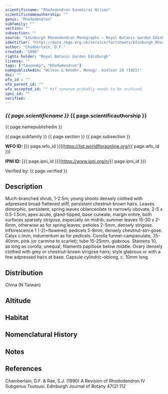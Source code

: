 ```yaml
---
scientificname: "Rhododendron kanehirai Wilson"
scientificnameauthorship: ""
genus: "Rhododendron"
subfamily: ""
section: ""
subsection: ""
source: "Edinburgh Rhododendron Monographs – Royal Botanic Garden Edinburgh"
identifier: "https://data.rbge.org.uk/service/factsheets/Edinburgh_Rhododendron_Monographs.xhtml"
author: "Chamberlain, D.F."
created: "1990"
rights holder: "Royal Botanic Garden Edinburgh"
license: ""
tags: ["taxonomy", "Rhododendron"]
namepublishedin: "Wilson & Render, Monogr. Azaleas 28 (1921)"
doi: ""
wfo_id : ""
wfo_parent_id: ""
wfo_accepted_id: "" #if synonym probably needs to be archived.                      
ipni_id: ""
verified:
---
```

### _{{ page.scientificname }}_ {{ page.scientificauthorship }}
 {{ page.namepublishedin }}

{{ page.subfamily }} {{ page.section }} {{ page.subsection }}

**WFO ID:** [{{ page.wfo_id }}](https://list.worldfloraonline.org/{{ page.wfo_id }})

**IPNI ID:** [{{ page.ipni_id }}](https://www.ipni.org/n/{{ page.ipni_id }})

Verified by: {{ page.verified }}



## Description
Much-branched shrub, 1-2.5m; young shoots densely clothed with adpressed broad flattened stiff, persistent chestnut-brown hairs. Leaves dimorphic, persistent; spring leaves oblanceolate to narrowly obovate, 2-5 x 0.5-1.5cm, apex acute, gland-tipped, base cuneate, margin entire, both surfaces sparsely strigose, especially on midrib; summer leaves 15-30 x 2-6mm, otherwise as for spring leaves; petioles 2-5mm, densely strigose. Inflorescence 1 (-2)~flowered; pedicels 5-8mm, densely chestnut-stri-gose. Calyx c.lmm, indumentum as for pedicels. Corolla funnel-campanulate, 25-40mm, pink (or carmine to scarlet); tube 15-25mm, glabrous. Stamens 10, as long as corolla, unequal, filaments papillose below middle. Ovary densely clothed with grey or chestnut-brown strigose hairs; style glabrous or with a few adpressed hairs at base. Capsule cylindric-oblong, c. 10mm long.

## Distribution
China (N Taiwan)

## Altitude


## Habitat


## Nomenclatural History

                       
## Notes


## References

Chamberlain, D.F. & Rae, S.J. (1990) A Revision of Rhododendron IV Subgenus Tsutsusi. Edinburgh Journal of Botany 47(2):112
